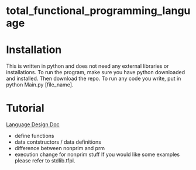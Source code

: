 # total_functional_programming_language

# Installation
This is written in python and does not need any external libraries or installations.
To run the program, make sure you have python downloaded and installed. Then download the repo.
To run any code you write, put in python Main.py [file_name].

# Tutorial
[Language Design Doc](https://docs.google.com/document/d/1VaQIqCRbHQcMX1CR2NVf0SVfpH9rvEA5TUewIfpVD3I/edit?usp=sharing)
- define functions
- data contstructors / data definitions
- difference between nonprim and prm
- execution change for nonprim stuff
If you would like some examples please refer to stdlib.tfpl.
